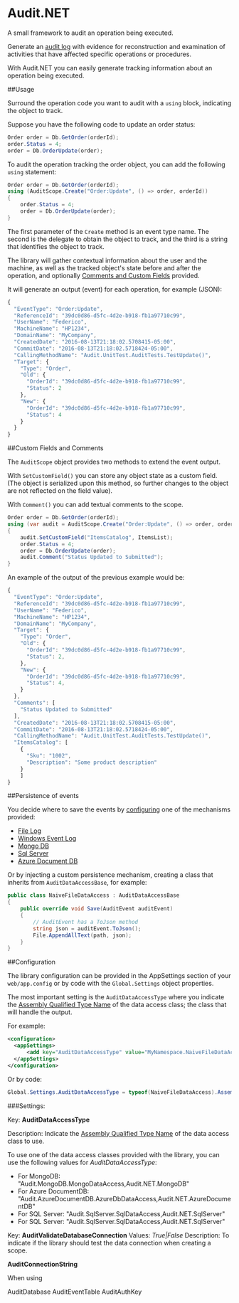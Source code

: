 # Audit.NET
A small framework to audit an operation being executed.

Generate an [audit log](https://en.wikipedia.org/wiki/Audit_trail) with evidence for reconstruction and examination of activities that have affected specific operations or procedures. 

With Audit.NET you can easily generate tracking information about an operation being executed.

##Usage

Surround the operation code you want to audit with a `using` block, indicating the object to track.

Suppose you have the following code to update an order status:

```c#
Order order = Db.GetOrder(orderId);
order.Status = 4;
order = Db.OrderUpdate(order);
```

To audit the operation tracking the order object, you can add the following `using` statement:
```c#
Order order = Db.GetOrder(orderId);
using (AuditScope.Create("Order:Update", () => order, orderId))
{
    order.Status = 4;
    order = Db.OrderUpdate(order);
}
```

The first parameter of the `Create` method is an event type name. The second is the delegate to obtain the object to track, and the third is a string that identifies the object to track.

The library will gather contextual information about the user and the machine, as well as the tracked object's state before and after the operation, and optionally [Comments and Custom Fields]() provided.

It will generate an output (event) for each operation, for example (JSON):

```javascript
{
  "EventType": "Order:Update",
  "ReferenceId": "39dc0d86-d5fc-4d2e-b918-fb1a97710c99",
  "UserName": "Federico",
  "MachineName": "HP1234",
  "DomainName": "MyCompany",
  "CreatedDate": "2016-08-13T21:18:02.5708415-05:00",
  "CommitDate": "2016-08-13T21:18:02.5718424-05:00",
  "CallingMethodName": "Audit.UnitTest.AuditTests.TestUpdate()",
  "Target": {
    "Type": "Order",
    "Old": {
      "OrderId": "39dc0d86-d5fc-4d2e-b918-fb1a97710c99",
      "Status": 2
    },
    "New": {
      "OrderId": "39dc0d86-d5fc-4d2e-b918-fb1a97710c99",
      "Status": 4
    }
  }
}
```

##Custom Fields and Comments

The `AuditScope` object provides two methods to extend the event output.

With `SetCustomField()` you can store any object state as a custom field. (The object is serialized upon this method, so further changes to the object are not reflected on the field value).

With `Comment()` you can add textual comments to the scope.

```c#
Order order = Db.GetOrder(orderId);
using (var audit = AuditScope.Create("Order:Update", () => order, orderId))
{
    audit.SetCustomField("ItemsCatalog", ItemsList);
    order.Status = 4;
    order = Db.OrderUpdate(order);
    audit.Comment("Status Updated to Submitted");
}
```
An example of the output of the previous example would be:

```javascript
{
  "EventType": "Order:Update",
  "ReferenceId": "39dc0d86-d5fc-4d2e-b918-fb1a97710c99",
  "UserName": "Federico",
  "MachineName": "HP1234",
  "DomainName": "MyCompany",
  "Target": {
    "Type": "Order",
    "Old": {
      "OrderId": "39dc0d86-d5fc-4d2e-b918-fb1a97710c99",
      "Status": 2,
    },
    "New": {
      "OrderId": "39dc0d86-d5fc-4d2e-b918-fb1a97710c99",
      "Status": 4,
    }
  },
  "Comments": [
    "Status Updated to Submitted"
  ],
  "CreatedDate": "2016-08-13T21:18:02.5708415-05:00",
  "CommitDate": "2016-08-13T21:18:02.5718424-05:00",
  "CallingMethodName": "Audit.UnitTest.AuditTests.TestUpdate()",
  "ItemsCatalog": [
    {
      "Sku": "1002",
      "Description": "Some product description"
    }
    ]
}
```

##Persistence of events

You decide where to save the events by [configuring]() one of the mechanisms provided:

- [File Log]()
- [Windows Event Log]()
- [Mongo DB]()
- [Sql Server]()
- [Azure Document DB]()

Or by injecting a custom persistence mechanism, creating a class that inherits from `AuditDataAccessBase`, for example:

```c#
public class NaiveFileDataAccess : AuditDataAccessBase
{
    public override void Save(AuditEvent auditEvent)
    {
        // AuditEvent has a ToJson method
        string json = auditEvent.ToJson();
        File.AppendAllText(path, json);
    }
}
```

##Configuration

The library configuration can be provided in the AppSettings section of your `web/app.config` or by code with the `Global.Settings` object properties.

The most important setting is the `AuditDataAccessType` where you indicate the [Assembly Qualified Type Name](https://msdn.microsoft.com/en-us/library/system.type.assemblyqualifiedname(v=vs.110).aspx#Anchor_1) of the data access class; the class that will handle the output.

For example:

```xml
<configuration>
  <appSettings>
      <add key="AuditDataAccessType" value="MyNamespace.NaiveFileDataAccess,MyAssembly" /> 
  </appSettings>
</configuration>
```

Or by code:

```c#
Global.Settings.AuditDataAccessType = typeof(NaiveFileDataAccess).AssemblyQualifiedName;
```

###Settings:

Key: **AuditDataAccessType**

Description: Indicate the [Assembly Qualified Type Name](https://msdn.microsoft.com/en-us/library/system.type.assemblyqualifiedname(v=vs.110).aspx#Anchor_1) of the data access class to use.

To use one of the data access classes provided with the library, you can use the following values for _AuditDataAccessType_:

- For MongoDB: "Audit.MongoDB.MongoDataAccess,Audit.NET.MongoDB"
- For Azure DocumentDB: "Audit.AzureDocumentDB.AzureDbDataAccess,Audit.NET.AzureDocumentDB"
- For SQL Server: "Audit.SqlServer.SqlDataAccess,Audit.NET.SqlServer"
- For SQL Server: "Audit.SqlServer.SqlDataAccess,Audit.NET.SqlServer"



Key: **AuditValidateDatabaseConnection** 
Values: _True|False_
Description: To indicate if the library should test the data connection when creating a scope.

**AuditConnectionString**

When using

AuditDatabase
AuditEventTable
AuditAuthKey








